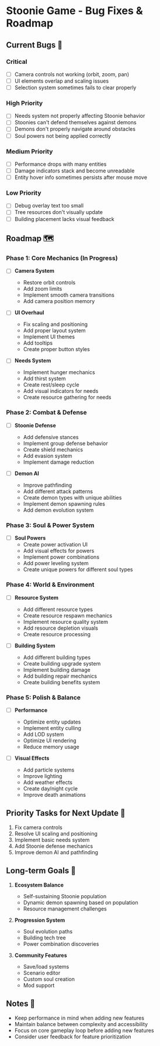 # Stoonie Game - Bug Fixes & Roadmap

## Current Bugs 🐛

### Critical
- [ ] Camera controls not working (orbit, zoom, pan)
- [ ] UI elements overlap and scaling issues
- [ ] Selection system sometimes fails to clear properly

### High Priority
- [ ] Needs system not properly affecting Stoonie behavior
- [ ] Stoonies can't defend themselves against demons
- [ ] Demons don't properly navigate around obstacles
- [ ] Soul powers not being applied correctly

### Medium Priority
- [ ] Performance drops with many entities
- [ ] Damage indicators stack and become unreadable
- [ ] Entity hover info sometimes persists after mouse move

### Low Priority
- [ ] Debug overlay text too small
- [ ] Tree resources don't visually update
- [ ] Building placement lacks visual feedback

## Roadmap 🗺️

### Phase 1: Core Mechanics (In Progress)
- [ ] **Camera System**
  - Restore orbit controls
  - Add zoom limits
  - Implement smooth camera transitions
  - Add camera position memory

- [ ] **UI Overhaul**
  - Fix scaling and positioning
  - Add proper layout system
  - Implement UI themes
  - Add tooltips
  - Create proper button styles

- [ ] **Needs System**
  - Implement hunger mechanics
  - Add thirst system
  - Create rest/sleep cycle
  - Add visual indicators for needs
  - Create resource gathering for needs

### Phase 2: Combat & Defense
- [ ] **Stoonie Defense**
  - Add defensive stances
  - Implement group defense behavior
  - Create shield mechanics
  - Add evasion system
  - Implement damage reduction

- [ ] **Demon AI**
  - Improve pathfinding
  - Add different attack patterns
  - Create demon types with unique abilities
  - Implement demon spawning rules
  - Add demon evolution system

### Phase 3: Soul & Power System
- [ ] **Soul Powers**
  - Create power activation UI
  - Add visual effects for powers
  - Implement power combinations
  - Add power leveling system
  - Create unique powers for different soul types

### Phase 4: World & Environment
- [ ] **Resource System**
  - Add different resource types
  - Create resource respawn mechanics
  - Implement resource quality system
  - Add resource depletion visuals
  - Create resource processing

- [ ] **Building System**
  - Add different building types
  - Create building upgrade system
  - Implement building damage
  - Add building repair mechanics
  - Create building benefits system

### Phase 5: Polish & Balance
- [ ] **Performance**
  - Optimize entity updates
  - Implement entity culling
  - Add LOD system
  - Optimize UI rendering
  - Reduce memory usage

- [ ] **Visual Effects**
  - Add particle systems
  - Improve lighting
  - Add weather effects
  - Create day/night cycle
  - Improve death animations

## Priority Tasks for Next Update 🎯

1. Fix camera controls
2. Resolve UI scaling and positioning
3. Implement basic needs system
4. Add Stoonie defense mechanics
5. Improve demon AI and pathfinding

## Long-term Goals 🌟

1. **Ecosystem Balance**
   - Self-sustaining Stoonie population
   - Dynamic demon spawning based on population
   - Resource management challenges

2. **Progression System**
   - Soul evolution paths
   - Building tech tree
   - Power combination discoveries

3. **Community Features**
   - Save/load systems
   - Scenario editor
   - Custom soul creation
   - Mod support

## Notes 📝

- Keep performance in mind when adding new features
- Maintain balance between complexity and accessibility
- Focus on core gameplay loop before adding new features
- Consider user feedback for feature prioritization
